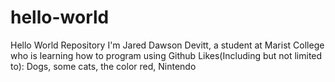 # hello-world
Hello World Repository
I'm Jared Dawson Devitt, a student at Marist College who is learning how to program using Github
Likes(Including but not limited to): Dogs, some cats, the color red, Nintendo
